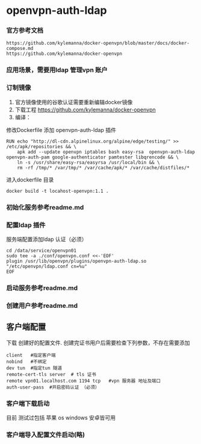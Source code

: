 # openvpn-auth-ldap
### 官方参考文档
    https://github.com/kylemanna/docker-openvpn/blob/master/docs/docker-compose.md
    https://github.com/kylemanna/docker-openvpn
### 应用场景，需要用ldap 管理vpn 账户
### 订制镜像
1. 官方镜像使用的谷歌认证需要重新编辑docker镜像
2. 下载工程 https://github.com/kylemanna/docker-openvpn
3. 编译：
 
修改Dockerfile  添加   openvpn-auth-ldap 插件
   
    RUN echo "http://dl-cdn.alpinelinux.org/alpine/edge/testing/" >> /etc/apk/repositories && \
        apk add --update openvpn iptables bash easy-rsa  openvpn-auth-ldap openvpn-auth-pam google-authenticator pamtester libqrencode && \
        ln -s /usr/share/easy-rsa/easyrsa /usr/local/bin && \
        rm -rf /tmp/* /var/tmp/* /var/cache/apk/* /var/cache/distfiles/*
进入dockerfile 目录

    docker build -t locahost-openvpn:1.1 .

### 初始化服务参考readme.md
### 配置ldap 插件
服务端配置添加ldap 认证（必须）

    cd /data/service/openvpn01
    sudo tee -a ./conf/openvpn.conf <<-'EOF'
    plugin /usr/lib/openvpn/plugins/openvpn-auth-ldap.so  "/etc/openvpn/ldap.conf cn=%u"
    EOF

### 启动服务参考readme.md
### 创建用户参考readme.md

## 客户端配置
下载 创建好的配置文件.
创建完证书用户后需要检查下列参数，不存在需要添加

    client   #指定客户端  
    nobind   #不绑定
    dev tun  #指定tun 隧道
    remote-cert-tls server  # tls 证书
    remote vpn01.localhost.com 1194 tcp   #vpn 服务器 地址及端口
    auth-user-pass  #开启密码认证 （必须）
    
### 客户端下载启动
目前 测试过包括 苹果 os  windows 安卓皆可用

### 客户端导入配置文件启动(略)


